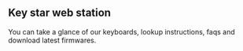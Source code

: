 ## Key star web station

You can take a glance of our keyboards, lookup instructions, faqs and download latest firmwares.
